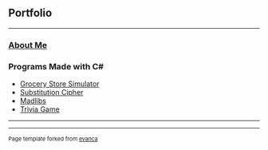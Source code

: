 ## Portfolio

---
### [About Me](README.md)
### Programs Made with C#


- [Grocery Store Simulator](sample_page.md)
- [Substitution Cipher](https://github.com/rtunjya/Substitution_Cipher.git)
- [Madlibs](https://github.com/rtunjya/Madlibs.git)
- [Trivia Game](https://github.com/rtunjya/Wk3_HW_TriviaGame.git)

---




---
<p style="font-size:11px">Page template forked from <a href="https://github.com/evanca/quick-portfolio">evanca</a></p>
<!-- Remove above link if you don't want to attibute -->
